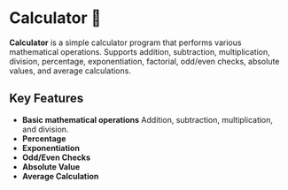 # Calculator 🧮
**Calculator** is a simple calculator program that performs various mathematical operations. Supports addition, subtraction, multiplication, division, percentage, exponentiation, factorial, odd/even checks, absolute values, and average calculations.

## Key Features
- **Basic mathematical operations** Addition, subtraction, multiplication, and  division.
- **Percentage**
- **Exponentiation**
- **Odd/Even Checks**
- **Absolute Value**
- **Average Calculation**




<!--stackedit_data:
eyJoaXN0b3J5IjpbLTE5NTYxMzkwMjUsLTQ0NjMxOTE0MiwyMD
QyMjc5MjA5LDQyNDU2MjkwNF19
-->
